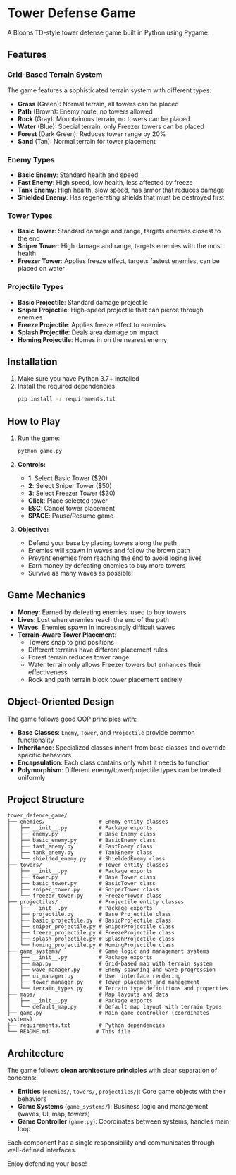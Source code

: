 # Tower Defense Game

A Bloons TD-style tower defense game built in Python using Pygame.

## Features

### Grid-Based Terrain System
The game features a sophisticated terrain system with different types:

- **Grass** (Green): Normal terrain, all towers can be placed
- **Path** (Brown): Enemy route, no towers allowed
- **Rock** (Gray): Mountainous terrain, no towers can be placed
- **Water** (Blue): Special terrain, only Freezer towers can be placed
- **Forest** (Dark Green): Reduces tower range by 20%
- **Sand** (Tan): Normal terrain for tower placement

### Enemy Types
- **Basic Enemy**: Standard health and speed
- **Fast Enemy**: High speed, low health, less affected by freeze
- **Tank Enemy**: High health, slow speed, has armor that reduces damage
- **Shielded Enemy**: Has regenerating shields that must be destroyed first

### Tower Types
- **Basic Tower**: Standard damage and range, targets enemies closest to the end
- **Sniper Tower**: High damage and range, targets enemies with the most health
- **Freezer Tower**: Applies freeze effect, targets fastest enemies, can be placed on water

### Projectile Types  
- **Basic Projectile**: Standard damage projectile
- **Sniper Projectile**: High-speed projectile that can pierce through enemies
- **Freeze Projectile**: Applies freeze effect to enemies
- **Splash Projectile**: Deals area damage on impact
- **Homing Projectile**: Homes in on the nearest enemy

## Installation

1. Make sure you have Python 3.7+ installed
2. Install the required dependencies:
   ```bash
   pip install -r requirements.txt
   ```

## How to Play

1. Run the game:
   ```bash
   python game.py
   ```

2. **Controls:**
   - **1**: Select Basic Tower ($20)
   - **2**: Select Sniper Tower ($50) 
   - **3**: Select Freezer Tower ($30)
   - **Click**: Place selected tower
   - **ESC**: Cancel tower placement
   - **SPACE**: Pause/Resume game

3. **Objective:**
   - Defend your base by placing towers along the path
   - Enemies will spawn in waves and follow the brown path
   - Prevent enemies from reaching the end to avoid losing lives
   - Earn money by defeating enemies to buy more towers
   - Survive as many waves as possible!

## Game Mechanics

- **Money**: Earned by defeating enemies, used to buy towers
- **Lives**: Lost when enemies reach the end of the path
- **Waves**: Enemies spawn in increasingly difficult waves
- **Terrain-Aware Tower Placement**: 
  - Towers snap to grid positions
  - Different terrains have different placement rules
  - Forest terrain reduces tower range
  - Water terrain only allows Freezer towers but enhances their effectiveness
  - Rock and path terrain block tower placement entirely

## Object-Oriented Design

The game follows good OOP principles with:

- **Base Classes**: `Enemy`, `Tower`, and `Projectile` provide common functionality
- **Inheritance**: Specialized classes inherit from base classes and override specific behaviors
- **Encapsulation**: Each class contains only what it needs to function
- **Polymorphism**: Different enemy/tower/projectile types can be treated uniformly

## Project Structure

```
tower_defence_game/
├── enemies/                 # Enemy entity classes
│   ├── __init__.py          # Package exports
│   ├── enemy.py             # Base Enemy class
│   ├── basic_enemy.py       # BasicEnemy class
│   ├── fast_enemy.py        # FastEnemy class
│   ├── tank_enemy.py        # TankEnemy class
│   └── shielded_enemy.py    # ShieldedEnemy class
├── towers/                  # Tower entity classes
│   ├── __init__.py          # Package exports
│   ├── tower.py             # Base Tower class
│   ├── basic_tower.py       # BasicTower class
│   ├── sniper_tower.py      # SniperTower class
│   └── freezer_tower.py     # FreezerTower class
├── projectiles/             # Projectile entity classes
│   ├── __init__.py          # Package exports
│   ├── projectile.py        # Base Projectile class
│   ├── basic_projectile.py  # BasicProjectile class
│   ├── sniper_projectile.py # SniperProjectile class
│   ├── freeze_projectile.py # FreezeProjectile class
│   ├── splash_projectile.py # SplashProjectile class
│   └── homing_projectile.py # HomingProjectile class
├── game_systems/            # Game logic and management systems
│   ├── __init__.py          # Package exports
│   ├── map.py               # Grid-based map with terrain system
│   ├── wave_manager.py      # Enemy spawning and wave progression
│   ├── ui_manager.py        # User interface rendering
│   ├── tower_manager.py     # Tower placement and management
│   └── terrain_types.py     # Terrain type definitions and properties
├── maps/                    # Map layouts and data
│   ├── __init__.py          # Package exports
│   └── default_map.py       # Default map layout with terrain types
├── game.py                  # Main game controller (coordinates systems)
├── requirements.txt         # Python dependencies
└── README.md               # This file
```

## Architecture

The game follows **clean architecture principles** with clear separation of concerns:

- **Entities** (`enemies/`, `towers/`, `projectiles/`): Core game objects with their behaviors
- **Game Systems** (`game_systems/`): Business logic and management (waves, UI, map, towers)
- **Game Controller** (`game.py`): Coordinates between systems, handles main loop

Each component has a single responsibility and communicates through well-defined interfaces.

Enjoy defending your base! 